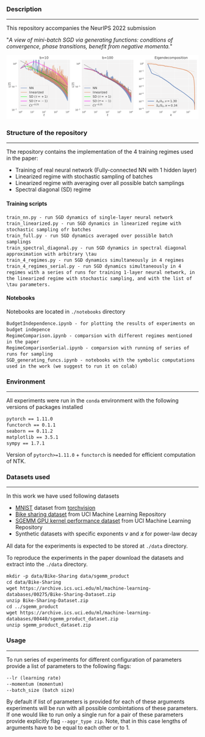 ### Description
---

This repository accompanies the NeurIPS 2022 submission

"*A view of mini-batch SGD via generating functions:
conditions of convergence, phase transitions, benefit
from negative momenta.*"

 ![Different regimes on mnist](images/loss_curves_mnist.png)

### Structure of the repository
---

The repository contains the implementation of the 4 training regimes used in the paper:
* Training of real neural network (Fully-connected NN with 1 hidden layer)
* Linearized regime with stochastic sampling of batches
* Linearized regime with averaging over all possible batch samplings
* Spectral diagonal (SD) regime

#### Training scripts
```
train_nn.py - run SGD dynamics of single-layer neural network 
train_linearized.py - run SGD dynamics in linearized regime with stochastic sampling ofr batches
train_full.py - run SGD dynamics averaged over possible batch samplings
train_spectral_diagonal.py - run SGD dynamics in spectral diagonal approximation with arbitrary \tau
train_4_regimes.py - run SGD dynamics simultaneously in 4 regimes
train_4_regimes_serial.py - run SGD dynamics simultaneously in 4 regimes with a series of runs for training 1-layer neural network, in the linearized regime with stochastic sampling, and with the list of \tau parameters.
```
#### Notebooks

Notebooks are located in `./notebooks` directory
```
BudgetIndependence.ipynb - for plotting the results of experiments on budget indepence
RegimeComparison.ipynb - comparsion with different regimes mentioned in the paper
RegimeComparisonSerial.ipynb - comparsion with running of series of runs for sampling
SGD_generating_funcs.ipynb - notebooks with the symbolic computations used in the work (we suggest to run it on colab)
```

### Environment
---

All experiments were run in the `conda` environment with the following versions of packages installed 

```
pytorch == 1.11.0
functorch == 0.1.1
seaborn == 0.11.2
matplotlib == 3.5.1
sympy == 1.7.1
```

Version of `pytorch>=1.11.0` + `functorch` is needed for efficient computation of NTK. 


### Datasets used
---
In this work we have used following datasets
* [MNIST](http://yann.lecun.com/exdb/mnist/) dataset from [torchvision](https://pytorch.org/vision/main/generated/torchvision.datasets.MNIST.html)
* [Bike sharing dataset](https://archive.ics.uci.edu/ml/datasets/Bike+Sharing+Dataset) from UCI Machine Learning Repository
* [SGEMM GPU kernel performance dataset](https://archive.ics.uci.edu/ml/datasets/SGEMM+GPU+kernel+performance) from UCI Machine Learning Repository
* Synthetic datasets with specific exponents $\nu$ and $\varkappa$ for power-law decay 

All data for the experiments is expected to be stored at `./data` directory.


To reproduce the experiments in the paper download the datasets and extract into the  `./data`  directory. 
```
mkdir -p data/Bike-Sharing data/sgemm_product
cd data/Bike-Sharing
wget https://archive.ics.uci.edu/ml/machine-learning-databases/00275/Bike-Sharing-Dataset.zip
unzip Bike-Sharing-Dataset.zip
cd ../sgemm_product
wget https://archive.ics.uci.edu/ml/machine-learning-databases/00440/sgemm_product_dataset.zip
unzip sgemm_product_dataset.zip
```

### Usage
---

To run series of experiments for different configuration of parameters provide a list of parameters to the following flags:
```
--lr (learning rate)
--momentum (momentum) 
--batch_size (batch size)
```
By default if list of parameters is provided for each of these arguments experiments will be run with all possible combintations of these parameters. If one would like to run only a single run for a pair of these parameters provide explicitly flag `--aggr_type zip`. Note, that in this case lengths of arguments have to be equal to each other or to 1. 

